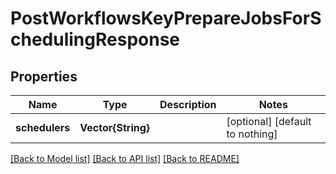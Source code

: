 # PostWorkflowsKeyPrepareJobsForSchedulingResponse


## Properties
Name | Type | Description | Notes
------------ | ------------- | ------------- | -------------
**schedulers** | **Vector{String}** |  | [optional] [default to nothing]


[[Back to Model list]](../README.md#models) [[Back to API list]](../README.md#api-endpoints) [[Back to README]](../README.md)


